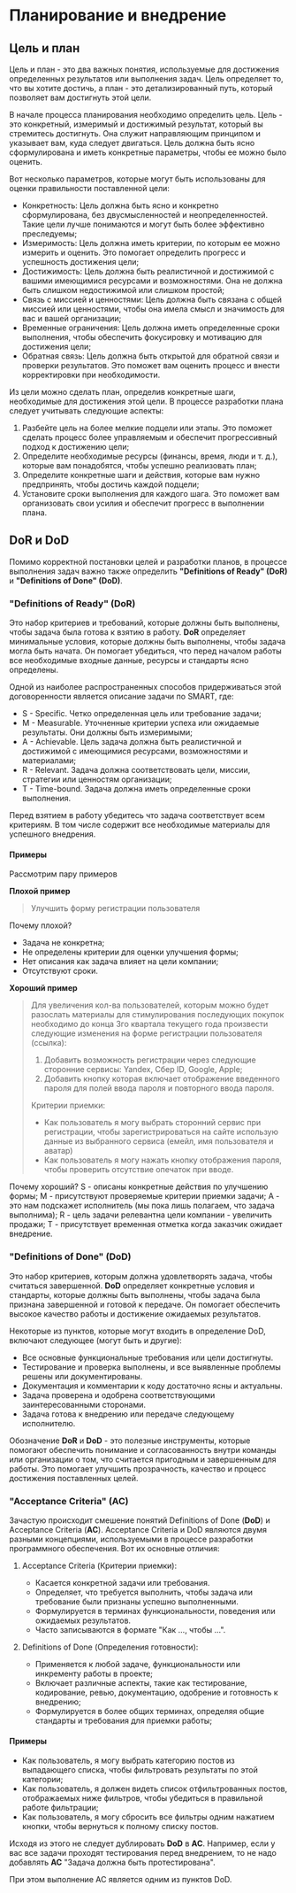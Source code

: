 # Планирование и внедрение

## Цель и план

Цель и план - это два важных понятия, используемые для достижения определенных результатов или выполнения задач. Цель определяет то, что вы хотите достичь, а план - это детализированный путь, который позволяет вам достигнуть этой цели.

В начале процесса планирования необходимо определить цель. Цель - это конкретный, измеримый и достижимый результат, который вы стремитесь достигнуть. Она служит направляющим принципом и указывает вам, куда следует двигаться. Цель должна быть ясно сформулирована и иметь конкретные параметры, чтобы ее можно было оценить.

Вот несколько параметров, которые могут быть использованы для оценки правильности поставленной цели:

* Конкретность: Цель должна быть ясно и конкретно сформулирована, без двусмысленностей и неопределенностей. Такие цели лучше понимаются и могут быть более эффективно преследуемы;
* Измеримость: Цель должна иметь критерии, по которым ее можно измерить и оценить. Это помогает определить прогресс и успешность достижения цели;
* Достижимость: Цель должна быть реалистичной и достижимой с вашими имеющимися ресурсами и возможностями. Она не должна быть слишком недостижимой или слишком простой;
* Связь с миссией и ценностями: Цель должна быть связана с общей миссией или ценностями, чтобы она имела смысл и значимость для вас и вашей организации;
* Временные ограничения: Цель должна иметь определенные сроки выполнения, чтобы обеспечить фокусировку и мотивацию для достижения цели;
* Обратная связь: Цель должна быть открытой для обратной связи и проверки результатов. Это поможет вам оценить процесс и внести корректировки при необходимости.

Из цели можно сделать план, определив конкретные шаги, необходимые для достижения этой цели. В процессе разработки плана следует учитывать следующие аспекты:

1. Разбейте цель на более мелкие подцели или этапы. Это поможет сделать процесс более управляемым и обеспечит прогрессивный подход к достижению цели;
2. Определите необходимые ресурсы (финансы, время, люди и т. д.), которые вам понадобятся, чтобы успешно реализовать план;
3. Определите конкретные шаги и действия, которые вам нужно предпринять, чтобы достичь каждой подцели;
4. Установите сроки выполнения для каждого шага. Это поможет вам организовать свои усилия и обеспечит прогресс в выполнении плана.

## DoR и DoD

Помимо корректной постановки целей и разработки планов, в процессе выполнения задач важно также определить **"Definitions of Ready" (DoR)** и **"Definitions of Done" (DoD)**.

### "Definitions of Ready" (DoR)

Это набор критериев и требований, которые должны быть выполнены, чтобы задача была готова к взятию в работу. **DoR** определяет минимальные условия, которые должны быть выполнены, чтобы задача могла быть начата. Он помогает убедиться, что перед началом работы все необходимые входные данные, ресурсы и стандарты ясно определены.

Одной из наиболее распространенных способов придерживаться этой договоренности является описание задачи по SMART, где:

* S - Specific. Четко определенная цель или требование задачи;
* M - Measurable. Уточненные критерии успеха или ожидаемые результаты. Они должны быть измеримыми;
* A - Achievable. Цель задача должна быть реалистичной и достижимой с имеющимися ресурсами, возможностями и материалами;
* R - Relevant. Задача должна соответствовать цели, миссии, стратегии или ценностям организации;
* T - Time-bound. Задача должна иметь определенные сроки выполнения.

Перед взятием в работу убедитесь что задача соответствует всем критериям. В том числе содержит все необходимые материалы для успешного внедрения.

#### Примеры

Рассмотрим пару примеров

**Плохой пример**

> Улучшить форму регистрации пользователя

Почему плохой?
* Задача не конкретна;
* Не определены критерии для оценки улучшения формы;
* Нет описания как задача влияет на цели компании;
* Отсутствуют сроки.

**Хороший пример**

> Для увеличения кол-ва пользователей, которым можно будет разослать материалы для стимулирования последующих покупок необходимо до конца 3го квартала текущего года произвести следующие изменения на форме регистрации пользователя (ссылка):
> 1. Добавить возможность регистрации через следующие сторонние сервисы: Yandex, Сбер ID, Google, Apple;
> 2. Добавить кнопку которая включает отображение введенного пароля для полей ввода пароля и повторного ввода пароля.
>
> Критерии приемки:
> * Как пользователь я могу выбрать сторонний сервис при регистрации, чтобы зарегистрироваться на сайте использую данные из выбранного сервиса (емейл, имя пользователя и аватар)
> * Как пользователь я могу нажать кнопку отображения пароля, чтобы проверить отсутствие опечаток при вводе.

Почему хороший?
S - описаны конкретные действия по улучшению формы;
M - присутствуют проверяемые критерии приемки задачи;
A - это нам подскажет исполнитель (мы пока лишь полагаем, что задача выполнима);
R - цель задачи релевантна цели компании - увеличить продажи;
T - присутствует временная отметка когда заказчик ожидает внедрение.

### "Definitions of Done" (DoD)

Это набор критериев, которым должна удовлетворять задача, чтобы считаться завершенной. **DoD** определяет конкретные условия и стандарты, которые должны быть выполнены, чтобы задача была признана завершенной и готовой к передаче. Он помогает обеспечить высокое качество работы и достижение ожидаемых результатов.

Некоторые из пунктов, которые могут входить в определение DoD, включают следующее (могут быть и другие):

* Все основные функциональные требования или цели достигнуты.
* Тестирование и проверка выполнены, и все выявленные проблемы решены или документированы.
* Документация и комментарии к коду достаточно ясны и актуальны.
* Задача проверена и одобрена соответствующими заинтересованными сторонами.
* Задача готова к внедрению или передаче следующему исполнителю.

Обозначение **DoR** и **DoD** - это полезные инструменты, которые помогают обеспечить понимание и согласованность внутри команды или организации о том, что считается пригодным и завершенным для работы. Это помогает улучшить прозрачность, качество и процесс достижения поставленных целей.

### "Acceptance Criteria" (AC)

Зачастую происходит смешение понятий Definitions of Done (**DoD**) и Acceptance Criteria (**AC**). Acceptance Criteria и DoD являются двумя разными концепциями, используемыми в процессе разработки программного обеспечения. Вот их основные отличия:

1. Acceptance Criteria (Критерии приемки):
   * Касается конкретной задачи или требования.
   * Определяет, что требуется выполнить, чтобы задача или требование были признаны успешно выполненными.
   * Формулируется в терминах функциональности, поведения или ожидаемых результатов.
   * Часто записываются в формате "Как ..., чтобы ...".

2. Definitions of Done (Определения готовности):
   * Применяется к любой задаче, функциональности или инкременту работы в проекте;
   * Включает различные аспекты, такие как тестирование, кодирование, ревью, документацию, одобрение и готовность к внедрению;
   * Формулируется в более общих терминах, определяя общие стандарты и требования для приемки работы;

#### Примеры

* Как пользователь, я могу выбрать категорию постов из выпадающего списка, чтобы фильтровать результаты по этой категории;
* Как пользователь, я должен видеть список отфильтрованных постов, отображаемых ниже фильтров, чтобы убедиться в правильной работе фильтрации;
* Как пользователь, я могу сбросить все фильтры одним нажатием кнопки, чтобы вернуться к полному списку постов.

Исходя из этого не следует дублировать **DoD** в **AC**. Например, если у вас все задачи проходят тестирования перед внедрением, то не надо добавлять **AC** "Задача должна быть протестирована".

При этом выполнение AC является одним из пунктов DoD.

